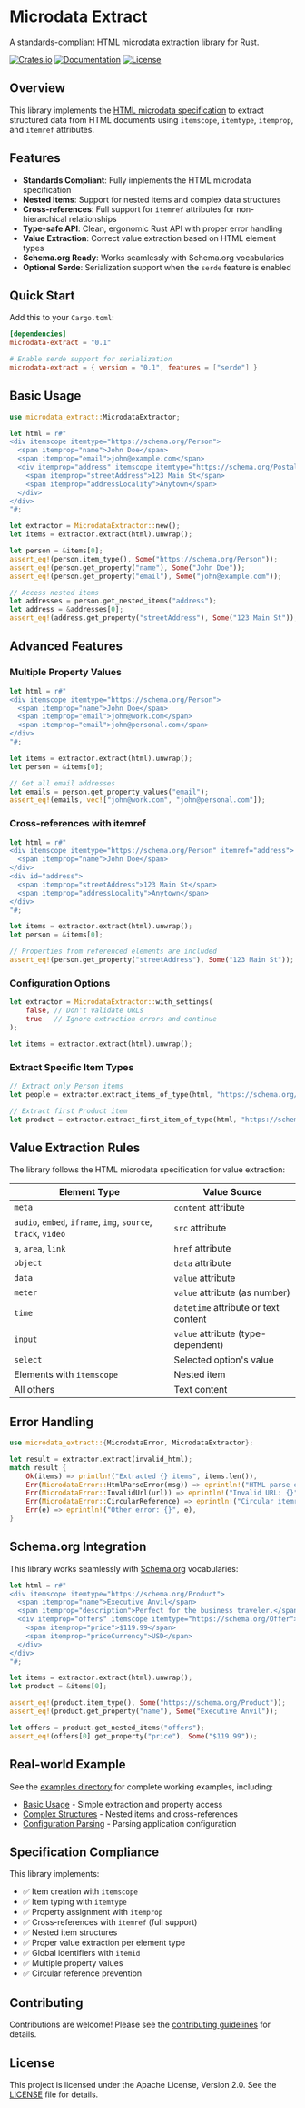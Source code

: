 # Microdata Extract

A standards-compliant HTML microdata extraction library for Rust.

[![Crates.io](https://img.shields.io/crates/v/microdata-extract.svg)](https://crates.io/crates/microdata-extract)
[![Documentation](https://docs.rs/microdata-extract/badge.svg)](https://docs.rs/microdata-extract)
[![License](https://img.shields.io/crates/l/microdata-extract.svg)](https://github.com/jamesaduncan/rusty-beam/tree/main/crates/microdata-extract)

## Overview

This library implements the [HTML microdata specification](https://html.spec.whatwg.org/multipage/microdata.html) to extract structured data from HTML documents using `itemscope`, `itemtype`, `itemprop`, and `itemref` attributes.

## Features

- **Standards Compliant**: Fully implements the HTML microdata specification
- **Nested Items**: Support for nested items and complex data structures  
- **Cross-references**: Full support for `itemref` attributes for non-hierarchical relationships
- **Type-safe API**: Clean, ergonomic Rust API with proper error handling
- **Value Extraction**: Correct value extraction based on HTML element types
- **Schema.org Ready**: Works seamlessly with Schema.org vocabularies
- **Optional Serde**: Serialization support when the `serde` feature is enabled

## Quick Start

Add this to your `Cargo.toml`:

```toml
[dependencies]
microdata-extract = "0.1"

# Enable serde support for serialization
microdata-extract = { version = "0.1", features = ["serde"] }
```

## Basic Usage

```rust
use microdata_extract::MicrodataExtractor;

let html = r#"
<div itemscope itemtype="https://schema.org/Person">
  <span itemprop="name">John Doe</span>
  <span itemprop="email">john@example.com</span>
  <div itemprop="address" itemscope itemtype="https://schema.org/PostalAddress">
    <span itemprop="streetAddress">123 Main St</span>
    <span itemprop="addressLocality">Anytown</span>
  </div>
</div>
"#;

let extractor = MicrodataExtractor::new();
let items = extractor.extract(html).unwrap();

let person = &items[0];
assert_eq!(person.item_type(), Some("https://schema.org/Person"));
assert_eq!(person.get_property("name"), Some("John Doe"));
assert_eq!(person.get_property("email"), Some("john@example.com"));

// Access nested items
let addresses = person.get_nested_items("address");
let address = &addresses[0];
assert_eq!(address.get_property("streetAddress"), Some("123 Main St"));
```

## Advanced Features

### Multiple Property Values

```rust
let html = r#"
<div itemscope itemtype="https://schema.org/Person">
  <span itemprop="name">John Doe</span>
  <span itemprop="email">john@work.com</span>
  <span itemprop="email">john@personal.com</span>
</div>
"#;

let items = extractor.extract(html).unwrap();
let person = &items[0];

// Get all email addresses
let emails = person.get_property_values("email");
assert_eq!(emails, vec!["john@work.com", "john@personal.com"]);
```

### Cross-references with itemref

```rust
let html = r#"
<div itemscope itemtype="https://schema.org/Person" itemref="address">
  <span itemprop="name">John Doe</span>
</div>
<div id="address">
  <span itemprop="streetAddress">123 Main St</span>
  <span itemprop="addressLocality">Anytown</span>
</div>
"#;

let items = extractor.extract(html).unwrap();
let person = &items[0];

// Properties from referenced elements are included
assert_eq!(person.get_property("streetAddress"), Some("123 Main St"));
```

### Configuration Options

```rust
let extractor = MicrodataExtractor::with_settings(
    false, // Don't validate URLs
    true   // Ignore extraction errors and continue
);

let items = extractor.extract(html).unwrap();
```

### Extract Specific Item Types

```rust
// Extract only Person items
let people = extractor.extract_items_of_type(html, "https://schema.org/Person").unwrap();

// Extract first Product item
let product = extractor.extract_first_item_of_type(html, "https://schema.org/Product").unwrap();
```

## Value Extraction Rules

The library follows the HTML microdata specification for value extraction:

| Element Type | Value Source |
|-------------|-------------|
| `meta` | `content` attribute |
| `audio`, `embed`, `iframe`, `img`, `source`, `track`, `video` | `src` attribute |
| `a`, `area`, `link` | `href` attribute |
| `object` | `data` attribute |
| `data` | `value` attribute |
| `meter` | `value` attribute (as number) |
| `time` | `datetime` attribute or text content |
| `input` | `value` attribute (type-dependent) |
| `select` | Selected option's value |
| Elements with `itemscope` | Nested item |
| All others | Text content |

## Error Handling

```rust
use microdata_extract::{MicrodataError, MicrodataExtractor};

let result = extractor.extract(invalid_html);
match result {
    Ok(items) => println!("Extracted {} items", items.len()),
    Err(MicrodataError::HtmlParseError(msg)) => eprintln!("HTML parse error: {}", msg),
    Err(MicrodataError::InvalidUrl(url)) => eprintln!("Invalid URL: {}", url),
    Err(MicrodataError::CircularReference) => eprintln!("Circular itemref detected"),
    Err(e) => eprintln!("Other error: {}", e),
}
```

## Schema.org Integration

This library works seamlessly with [Schema.org](https://schema.org/) vocabularies:

```rust
let html = r#"
<div itemscope itemtype="https://schema.org/Product">
  <span itemprop="name">Executive Anvil</span>
  <span itemprop="description">Perfect for the business traveler.</span>
  <div itemprop="offers" itemscope itemtype="https://schema.org/Offer">
    <span itemprop="price">$119.99</span>
    <span itemprop="priceCurrency">USD</span>
  </div>
</div>
"#;

let items = extractor.extract(html).unwrap();
let product = &items[0];

assert_eq!(product.item_type(), Some("https://schema.org/Product"));
assert_eq!(product.get_property("name"), Some("Executive Anvil"));

let offers = product.get_nested_items("offers");
assert_eq!(offers[0].get_property("price"), Some("$119.99"));
```

## Real-world Example

See the [examples directory](examples/) for complete working examples, including:

- [Basic Usage](examples/basic_usage.rs) - Simple extraction and property access
- [Complex Structures](examples/complex_structures.rs) - Nested items and cross-references
- [Configuration Parsing](examples/config_parsing.rs) - Parsing application configuration

## Specification Compliance

This library implements:

- ✅ Item creation with `itemscope`
- ✅ Item typing with `itemtype` 
- ✅ Property assignment with `itemprop`
- ✅ Cross-references with `itemref` (full support)
- ✅ Nested item structures
- ✅ Proper value extraction per element type
- ✅ Global identifiers with `itemid`
- ✅ Multiple property values
- ✅ Circular reference prevention

## Contributing

Contributions are welcome! Please see the [contributing guidelines](../../CONTRIBUTING.md) for details.

## License

This project is licensed under the Apache License, Version 2.0. See the [LICENSE](../../LICENSE) file for details.